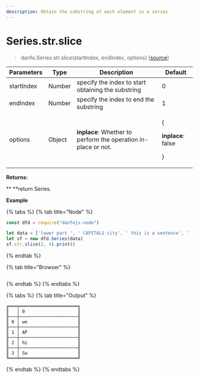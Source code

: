 ```yaml
---
description: Obtain the substring of each element in a series
---
```


# Series.str.slice

> danfo.Series.str.slice(startIndex, endIndex, options)  \[[source](https://github.com/opensource9ja/danfojs/blob/master/danfojs/src/core/strings.js#L235)]

| Parameters | Type   | Description                                                     | Default                                                |
| ---------- | ------ | --------------------------------------------------------------- | ------------------------------------------------------ |
| startIndex | Number | specify the index to start obtaining the substring              | 0                                                      |
| endIndex   | Number | specify the index to end the substring                          | 1                                                      |
| options    | Object | **inplace**: Whether to perform the operation in-place or not.  | <p>{</p><p><strong>inplace</strong>: false</p><p>}</p> |

**Returns:**

**  **return Series.

**Example**

{% tabs %}
{% tab title="Node" %}
```javascript
const dfd = require("danfojs-node")

let data = ['lower part ', ' CAPITALS city', ' this is a sentence', '  SwAp CaSe']
let sf = new dfd.Series(data)
sf.str.slice(2, 4).print()
```
{% endtab %}

{% tab title="Browser" %}
```
```
{% endtab %}
{% endtabs %}

{% tabs %}
{% tab title="Output" %}
```
╔═══╤══════════════════════╗
║   │ 0                    ║
╟───┼──────────────────────╢
║ 0 │ we                   ║
╟───┼──────────────────────╢
║ 1 │ AP                   ║
╟───┼──────────────────────╢
║ 2 │ hi                   ║
╟───┼──────────────────────╢
║ 3 │ Sw                   ║
╚═══╧══════════════════════╝
```
{% endtab %}
{% endtabs %}
